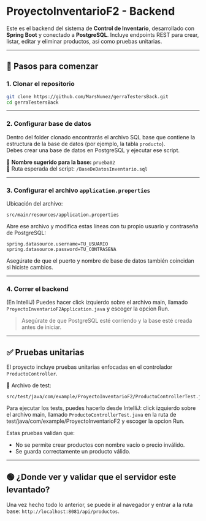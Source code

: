 # ProyectoInventarioF2 - Backend

Este es el backend del sistema de **Control de Inventario**, desarrollado con **Spring Boot** y conectado a **PostgreSQL**. Incluye endpoints REST para crear, listar, editar y eliminar productos, así como pruebas unitarias.

---

## 🚀 Pasos para comenzar

### 1. Clonar el repositorio

```bash
git clone https://github.com/MarsNunez/gerraTestersBack.git
cd gerraTestersBack
```

---

### 2. Configurar base de datos

Dentro del folder clonado encontrarás el archivo SQL base que contiene la estructura de la base de datos (por ejemplo, la tabla `producto`).  
Debes crear una base de datos en PostgreSQL y ejecutar ese script.

📌 **Nombre sugerido para la base:** `prueba02`  
📂 Ruta esperada del script: `/BaseDeDatosInventario.sql`

---

### 3. Configurar el archivo `application.properties`

Ubicación del archivo:
```
src/main/resources/application.properties
```

Abre ese archivo y modifica estas líneas con tu propio usuario y contraseña de PostgreSQL:

```properties
spring.datasource.username=TU_USUARIO
spring.datasource.password=TU_CONTRASENA
```

Asegúrate de que el puerto y nombre de base de datos también coincidan si hiciste cambios.

---

### 4. Correr el backend
(En IntelliJ) Puedes hacer click izquierdo sobre el archivo main, llamado `ProyectoInventarioF2Application.java` y escoger la opcion Run.

> Asegúrate de que PostgreSQL esté corriendo y la base esté creada antes de iniciar.

---

## ✅ Pruebas unitarias

El proyecto incluye pruebas unitarias enfocadas en el controlador `ProductoController`.

📄 Archivo de test:
```
src/test/java/com/example/ProyectoInventarioF2/ProductoControllerTest.java
```

Para ejecutar los tests, puedes hacerlo desde IntelliJ: click izquierdo sobre el archivo main, llamado `ProductoControllerTest.java` en la ruta de test/java/com/example/ProyectoInventarioF2 y escoger la opcion Run.

Estas pruebas validan que:
- No se permite crear productos con nombre vacío o precio inválido.
- Se guarda correctamente un producto válido.

---

## 🟢 ¿Donde ver y validar que el servidor este levantado?
Una vez hecho todo lo anterior, se puede ir al navegador y entrar a la ruta base: `http://localhost:8081/api/productos`.

